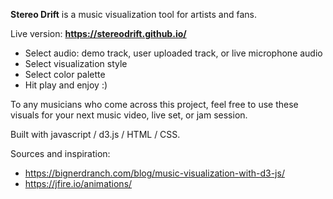 <b>Stereo Drift</b> is a music visualization tool for artists and fans.

Live version: <b>https://stereodrift.github.io/</b>

* Select audio: demo track, user uploaded track, or live microphone audio
* Select visualization style
* Select color palette
* Hit play and enjoy :)

To any musicians who come across this project, feel free to use these visuals for your next music video, live set, or jam session.

Built with javascript / d3.js / HTML / CSS.

Sources and inspiration:

* https://bignerdranch.com/blog/music-visualization-with-d3-js/
* https://jfire.io/animations/